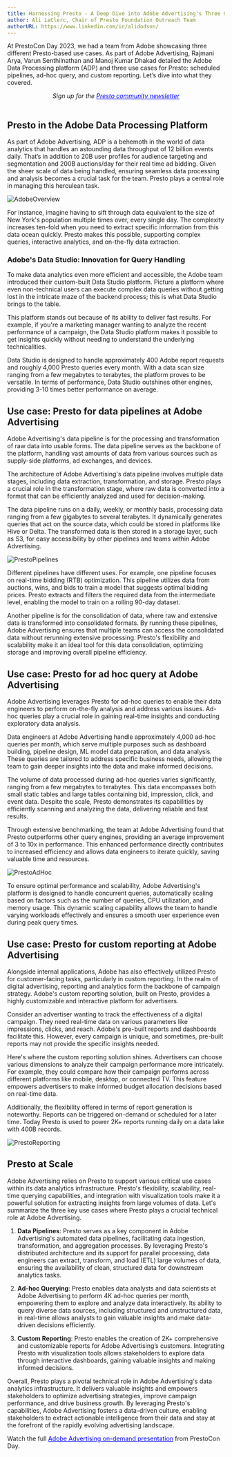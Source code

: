```yaml
---
title: Harnessing Presto - A Deep Dive into Adobe Advertising's Three Use Cases 
author: Ali LeClerc, Chair of Presto Foundation Outreach Team
authorURL: https://www.linkedin.com/in/alidodson/
---
```


At PrestoCon Day 2023, we had a team from Adobe showcasing three different Presto-based use cases. As part of Adobe Advertising, Rajmani Arya, Varun Senthilnathan and Manoj Kumar Dhakad detailed the Adobe Data Processing platform (ADP) and three use cases for Presto: scheduled pipelines, ad-hoc query, and custom reporting. Let’s dive into what they covered. 

<!--truncate-->
<div style="text-align: center;">
  <em>Sign up for the <a href="https://prestodb.io/newsletter.html" style="color:blue;">Presto community newsletter</a></em>
</div>
<br>

## Presto in the Adobe Data Processing Platform 
As part of Adobe Advertising, ADP is a behemoth in the world of data analytics that handles an astounding data throughput of 12 billion events daily. That’s in addition to 20B user profiles for audience targeting and segmentation and 200B auctions/day for their real time ad bidding. Given the sheer scale of data being handled, ensuring seamless data processing and analysis becomes a crucial task for the team. Presto plays a central role in managing this herculean task. 

![AdobeOverview](/img/blog/2023-06-29-presto-at-adobe-prestocon-day/AdobeOverview.png)

For instance, imagine having to sift through data equivalent to the size of New York's population multiple times over, every single day. The complexity increases ten-fold when you need to extract specific information from this data ocean quickly. Presto makes this possible, supporting complex queries, interactive analytics, and on-the-fly data extraction. 

### Adobe's Data Studio: Innovation for Query Handling 

To make data analytics even more efficient and accessible, the Adobe team introduced their custom-built Data Studio platform. Picture a platform where even non-technical users can execute complex data queries without getting lost in the intricate maze of the backend process; this is what Data Studio brings to the table. 

This platform stands out because of its ability to deliver fast results. For example, if you're a marketing manager wanting to analyze the recent performance of a campaign, the Data Studio platform makes it possible to get insights quickly without needing to understand the underlying technicalities. 

Data Studio is designed to handle approximately 400 Adobe report requests and roughly 4,000 Presto queries every month. With a data scan size ranging from a few megabytes to terabytes, the platform proves to be versatile. In terms of performance, Data Studio outshines other engines, providing 3-10 times better performance on average. 

## Use case: Presto for data pipelines at Adobe Advertising 

Adobe Advertising's data pipeline is for the processing and transformation of raw data into usable forms. The data pipeline serves as the backbone of the platform, handling vast amounts of data from various sources such as supply-side platforms, ad exchanges, and devices. 

The architecture of Adobe Advertising's data pipeline involves multiple data stages, including data extraction, transformation, and storage. Presto plays a crucial role in the transformation stage, where raw data is converted into a format that can be efficiently analyzed and used for decision-making. 

The data pipeline runs on a daily, weekly, or monthly basis, processing data ranging from a few gigabytes to several terabytes. It dynamically generates queries that act on the source data, which could be stored in platforms like Hive or Delta. The transformed data is then stored in a storage layer, such as S3, for easy accessibility by other pipelines and teams within Adobe Advertising. 

![PrestoPipelines](/img/blog/2023-06-29-presto-at-adobe-prestocon-day/PrestoPipelines.png)

Different pipelines have different uses. For example, one pipeline focuses on real-time bidding (RTB) optimization. This pipeline utilizes data from auctions, wins, and bids to train a model that suggests optimal bidding prices. Presto extracts and filters the required data from the intermediate level, enabling the model to train on a rolling 90-day dataset.  

Another pipeline is for the consolidation of data, where raw and extensive data is transformed into consolidated formats. By running these pipelines, Adobe Advertising ensures that multiple teams can access the consolidated data without rerunning extensive processing. Presto's flexibility and scalability make it an ideal tool for this data consolidation, optimizing storage and improving overall pipeline efficiency. 

## Use case: Presto for ad hoc query at Adobe Advertising 

Adobe Advertising leverages Presto for ad-hoc queries to enable their data engineers to perform on-the-fly analysis and address various issues. Ad-hoc queries play a crucial role in gaining real-time insights and conducting exploratory data analysis.  

Data engineers at Adobe Advertising handle approximately 4,000 ad-hoc queries per month, which serve multiple purposes such as dashboard building, pipeline design, ML model data preparation, and data analysis. These queries are tailored to address specific business needs, allowing the team to gain deeper insights into the data and make informed decisions. 

The volume of data processed during ad-hoc queries varies significantly, ranging from a few megabytes to terabytes. This data encompasses both small static tables and large tables containing bid, impression, click, and event data. Despite the scale, Presto demonstrates its capabilities by efficiently scanning and analyzing the data, delivering reliable and fast results. 

Through extensive benchmarking, the team at Adobe Advertising found that Presto outperforms other query engines, providing an average improvement of 3 to 10x in performance. This enhanced performance directly contributes to increased efficiency and allows data engineers to iterate quickly, saving valuable time and resources. 

![PrestoAdHoc](/img/blog/2023-06-29-presto-at-adobe-prestocon-day/PrestoAdHoc.png)

To ensure optimal performance and scalability, Adobe Advertising's platform is designed to handle concurrent queries, automatically scaling based on factors such as the number of queries, CPU utilization, and memory usage. This dynamic scaling capability allows the team to handle varying workloads effectively and ensures a smooth user experience even during peak query times. 

## Use case: Presto for custom reporting at Adobe Advertising 

Alongside internal applications, Adobe has also effectively utilized Presto for customer-facing tasks, particularly in custom reporting. In the realm of digital advertising, reporting and analytics form the backbone of campaign strategy. Adobe's custom reporting solution, built on Presto, provides a highly customizable and interactive platform for advertisers. 

Consider an advertiser wanting to track the effectiveness of a digital campaign. They need real-time data on various parameters like impressions, clicks, and reach. Adobe's pre-built reports and dashboards facilitate this. However, every campaign is unique, and sometimes, pre-built reports may not provide the specific insights needed. 

Here's where the custom reporting solution shines. Advertisers can choose various dimensions to analyze their campaign performance more intricately. For example, they could compare how their campaign performs across different platforms like mobile, desktop, or connected TV. This feature empowers advertisers to make informed budget allocation decisions based on real-time data. 

Additionally, the flexibility offered in terms of report generation is noteworthy. Reports can be triggered on-demand or scheduled for a later time. Today Presto is used to power 2K+ reports running daily on a data lake with 400B records. 

![PrestoReporting](/img/blog/2023-06-29-presto-at-adobe-prestocon-day/PrestoReporting.png)

## Presto at Scale 

Adobe Advertising relies on Presto to support various critical use cases within its data analytics infrastructure. Presto's flexibility, scalability, real-time querying capabilities, and integration with visualization tools make it a powerful solution for extracting insights from large volumes of data. Let's summarize the three key use cases where Presto plays a crucial technical role at Adobe Advertising. 

1. **Data Pipelines**: Presto serves as a key component in Adobe Advertising's automated data pipelines, facilitating data ingestion, transformation, and aggregation processes. By leveraging Presto's distributed architecture and its support for parallel processing, data engineers can extract, transform, and load (ETL) large volumes of data, ensuring the availability of clean, structured data for downstream analytics tasks. 

2. **Ad-hoc Querying**: Presto enables data analysts and data scientists at Adobe Advertising to perform 4K ad-hoc queries per month, empowering them to explore and analyze data interactively. Its ability to query diverse data sources, including structured and unstructured data, in real-time allows analysts to gain valuable insights and make data-driven decisions efficiently. 

3. **Custom Reporting**: Presto enables the creation of 2K+ comprehensive and customizable reports for Adobe Advertising’s customers. Integrating Presto with visualization tools allows stakeholders to explore data through interactive dashboards, gaining valuable insights and making informed decisions. 

Overall, Presto plays a pivotal technical role in Adobe Advertising's data analytics infrastructure. It delivers valuable insights and empowers stakeholders to optimize advertising strategies, improve campaign performance, and drive business growth. By leveraging Presto's capabilities, Adobe Advertising fosters a data-driven culture, enabling stakeholders to extract actionable intelligence from their data and stay at the forefront of the rapidly evolving advertising landscape. 

Watch the full <a href="https://www.youtube.com/watch?v=kdMNVRBqxQc&list=PLJVeO1NMmyqXm5_fuFoKyMfZWyT5jOeKh&index=5" style="color:blue;">Adobe Advertising on-demand presentation</a> from PrestoCon Day. 